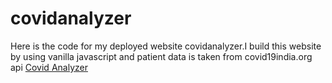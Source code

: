 # covidanalyzer

Here is the code for my deployed website covidanalyzer.I build this website by using vanilla javascript and patient data is taken from covid19india.org api [Covid Analyzer](https://codingnoob0.github.io/covidanalyzer.github.io/)

